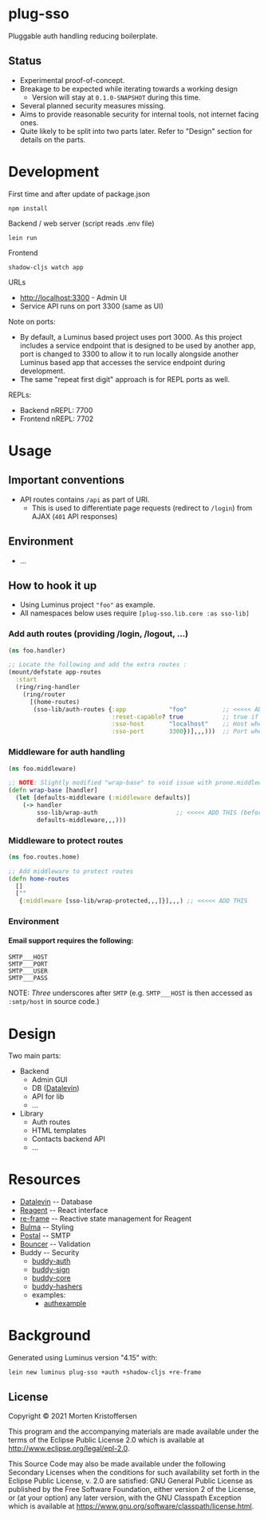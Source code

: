 # plug-sso

Pluggable auth handling reducing boilerplate.

## Status

* Experimental proof-of-concept.
* Breakage to be expected while iterating towards a working design
  * Version will stay at `0.1.0-SNAPSHOT` during this time.
* Several planned security measures missing.
* Aims to provide reasonable security for internal tools, not internet facing ones.
* Quite likely to be split into two parts later. Refer to "Design" section for details on the parts.

# Development

First time and after update of package.json

    npm install

Backend / web server (script reads .env file)

    lein run

Frontend

    shadow-cljs watch app

URLs

* [http://localhost:3300](http://localhost:3300) - Admin UI
* Service API runs on port 3300 (same as UI)

Note on ports:

* By default, a Luminus based project uses port 3000. As this project includes a service endpoint that is designed to be
  used by another app, port is changed to 3300 to allow it to run locally alongside another Luminus based app that
  accesses the service endpoint during development.
* The same "repeat first digit" approach is for REPL ports as well.

REPLs:

* Backend nREPL: 7700
* Frontend nREPL: 7702

# Usage

## Important conventions

* API routes contains `/api` as part of URI.
  * This is used to differentiate page requests (redirect to `/login`) from AJAX (`401` API responses)

## Environment

* ...

## How to hook it up

* Using Luminus project `"foo"` as example.
* All namespaces below uses require `[plug-sso.lib.core :as sso-lib]`

### Add auth routes (providing /login, /logout, ...)

```clojure
(ns foo.handler)

;; Locate the following and add the extra routes :
(mount/defstate app-routes
  :start
  (ring/ring-handler
    (ring/router
      [(home-routes)
       (sso-lib/auth-routes {:app            "foo"          ;; <<<<< ADD THIS 
                             :reset-capable? true           ;; true if you have email support (refer to ENVIRONMENT in Readme for details)
                             :sso-host       "localhost"    ;; Host where SSO service is running
                             :sso-port       3300})],,,)))  ;; Port where SSO service is running
``` 

### Middleware for auth handling

```clojure
(ns foo.middleware)

;; NOTE: Slightly modified "wrap-base" to void issue with prone.middleware/wrap-exceptions during DEV
(defn wrap-base [handler]
  (let [defaults-middleware (:middleware defaults)]
    (-> handler
        sso-lib/wrap-auth                      ;; <<<<< ADD THIS (before Luminus defaults middleware)
        defaults-middleware,,,)))
```

### Middleware to protect routes

```clojure
(ns foo.routes.home)

;; Add middleware to protect routes
(defn home-routes
  []
  [""
   {:middleware [sso-lib/wrap-protected,,,]}],,,) ;; <<<<< ADD THIS
```

### Environment

#### Email support requires the following:

```shell
SMTP___HOST
SMTP___PORT
SMTP___USER
SMTP___PASS
```

NOTE: *Three* underscores after `SMTP` (e.g. `SMTP___HOST` is then accessed as `:smtp/host` in source code.)

# Design

Two main parts:

* Backend
  * Admin GUI
  * DB ([Datalevin](https://github.com/juji-io/datalevin))
  * API for lib
  * ...
* Library
  * Auth routes
  * HTML templates
  * Contacts backend API
  * ...

# Resources

* [Datalevin](https://github.com/juji-io/datalevin) -- Database
* [Reagent](http://reagent-project.github.io) -- React interface
* [re-frame](http://day8.github.io/re-frame/) -- Reactive state management for Reagent
* [Bulma](https://bulma.io/documentation/) -- Styling
* [Postal](https://github.com/drewr/postal) -- SMTP
* [Bouncer](https://github.com/theleoborges/bouncer) -- Validation
* Buddy -- Security
  * [buddy-auth](https://github.com/funcool/buddy-auth)
  * [buddy-sign](https://github.com/funcool/buddy-sign)
  * [buddy-core](https://github.com/funcool/buddy-core)
  * [buddy-hashers](https://github.com/funcool/buddy-hashers)
  * examples:
    * [authexample](https://github.com/funcool/buddy-auth/blob/master/examples/session/src/authexample/web.clj)

# Background

Generated using Luminus version "4.15" with:

`lein new luminus plug-sso +auth +shadow-cljs +re-frame`

## License

Copyright © 2021 Morten Kristoffersen

This program and the accompanying materials are made available under the terms of the Eclipse Public License 2.0 which
is available at
http://www.eclipse.org/legal/epl-2.0.

This Source Code may also be made available under the following Secondary Licenses when the conditions for such
availability set forth in the Eclipse Public License, v. 2.0 are satisfied: GNU General Public License as published by
the Free Software Foundation, either version 2 of the License, or (at your option) any later version, with the GNU
Classpath Exception which is available at https://www.gnu.org/software/classpath/license.html.
